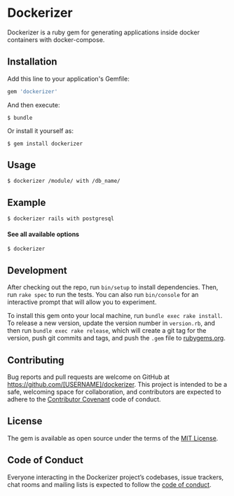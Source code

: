 # Dockerizer

Dockerizer is a ruby gem for generating applications inside docker containers with docker-compose.


## Installation

Add this line to your application's Gemfile:

```ruby
gem 'dockerizer'
```

And then execute:

    $ bundle

Or install it yourself as:

    $ gem install dockerizer

## Usage

    $ dockerizer /module/ with /db_name/

## Example
    $ dockerizer rails with postgresql

#### See all available options
    $ dockerizer

## Development

After checking out the repo, run `bin/setup` to install dependencies. Then, run `rake spec` to run the tests. You can also run `bin/console` for an interactive prompt that will allow you to experiment.

To install this gem onto your local machine, run `bundle exec rake install`. To release a new version, update the version number in `version.rb`, and then run `bundle exec rake release`, which will create a git tag for the version, push git commits and tags, and push the `.gem` file to [rubygems.org](https://rubygems.org).

## Contributing

Bug reports and pull requests are welcome on GitHub at https://github.com/[USERNAME]/dockerizer. This project is intended to be a safe, welcoming space for collaboration, and contributors are expected to adhere to the [Contributor Covenant](http://contributor-covenant.org) code of conduct.

## License

The gem is available as open source under the terms of the [MIT License](https://opensource.org/licenses/MIT).

## Code of Conduct

Everyone interacting in the Dockerizer project’s codebases, issue trackers, chat rooms and mailing lists is expected to follow the [code of conduct](https://github.com/[USERNAME]/dockerizer/blob/master/CODE_OF_CONDUCT.md).
